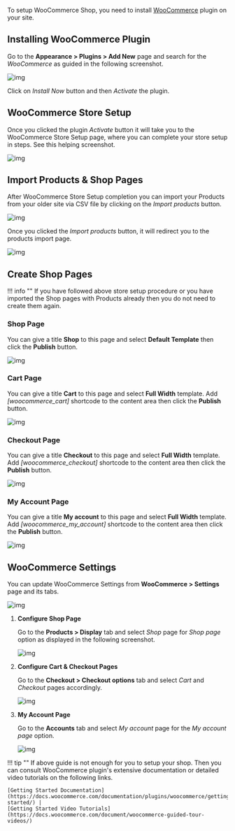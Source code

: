 To setup WooCommerce Shop, you need to install [WooCommerce](https://wordpress.org/plugins/woocommerce/) plugin on your site.

## Installing WooCommerce Plugin ##

Go to the **Appearance > Plugins > Add New** page and search for the *WooCommerce* as guided in the following screenshot.

 ![img](img/woocommerce-01.png)

Click on *Install Now* button and then *Activate* the plugin.

## WooCommerce Store Setup ##

Once you clicked the plugin *Activate* button it will take you to the WooCommerce Store Setup page, where you can complete your store setup in steps. See this helping screenshot.

 ![img](img/woocommerce-02.png)
 
## Import Products & Shop Pages ##
 
After WooCommerce Store Setup completion you can import your Products from your older site via CSV file by clicking on the *Import products* button.

 ![img](img/woocommerce-03.png)
 
Once you clicked the *Import products* button, it will redirect you to the products import page.

 ![img](img/woocommerce-04.png)
 
## Create Shop Pages ##

!!! info ""
    If you have followed above store setup procedure or you have imported the Shop pages with Products already then you do not need to create them again.
    
### Shop Page ###
You can give a title **Shop** to this page and select **Default Template** then click the **Publish** button.

 ![img](img/woocommerce-05.png)
 
### Cart Page ###
You can give a title **Cart** to this page and select **Full Width** template. Add *[woocommerce_cart]* shortcode to the content area then click the **Publish** button.

 ![img](img/woocommerce-06.png)
 
### Checkout Page ###
You can give a title **Checkout** to this page and select **Full Width** template. Add *[woocommerce_checkout]* shortcode to the content area then click the **Publish** button.

![img](img/woocommerce-07.png)

### My Account Page ###
You can give a title **My account** to this page and select **Full Width** template. Add *[woocommerce_my_account]* shortcode to the content area then click the **Publish** button.

 ![img](img/woocommerce-08.png)
 
## WooCommerce Settings ##
You can update WooCommerce Settings from **WooCommerce > Settings** page and its tabs. 
 
 ![img](img/woocommerce-09.png)
 
 1. **Configure Shop Page**
    
    Go to the **Products > Display** tab and select *Shop* page for *Shop page* option as displayed in the following screenshot.
    
    ![img](img/woocommerce-10.png)
    
 1. **Configure Cart & Checkout Pages**
    
    Go to the **Checkout > Checkout options** tab and select *Cart* and *Checkout* pages accordingly.
        
    ![img](img/woocommerce-11.png)
    
 1. **My Account Page**
    
    Go to the **Accounts** tab and select *My account* page for the *My account page* option.
            
    ![img](img/woocommerce-12.png)

!!! tip ""
    If above guide is not enough for you to setup your shop. Then you can consult WooCommerce plugin's extensive documentation or detailed video tutorials on the following links.
    
    [Getting Started Documentation](https://docs.woocommerce.com/documentation/plugins/woocommerce/getting-started/) | 
    [Getting Started Video Tutorials](https://docs.woocommerce.com/document/woocommerce-guided-tour-videos/)
